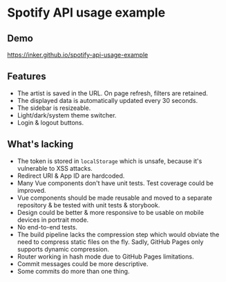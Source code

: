 # Spotify API usage example

## Demo
https://inker.github.io/spotify-api-usage-example

## Features
- The artist is saved in the URL. On page refresh, filters are retained.
- The displayed data is automatically updated every 30 seconds.
- The sidebar is resizeable.
- Light/dark/system theme switcher.
- Login & logout buttons. 

## What's lacking
- The token is stored in `localStorage` which is unsafe, because it's vulnerable to XSS attacks.
- Redirect URI & App ID are hardcoded.
- Many Vue components don't have unit tests. Test coverage could be improved.
- Vue components should be made reusable and moved to a separate repository & be tested with unit tests & storybook.
- Design could be better & more responsive to be usable on mobile devices in portrait mode.
- No end-to-end tests.
- The build pipeline lacks the compression step which would obviate the need to compress static files on the fly. Sadly, GitHub Pages only supports dynamic compression.
- Router working in hash mode due to GitHub Pages limitations.
- Commit messages could be more descriptive.
- Some commits do more than one thing.
